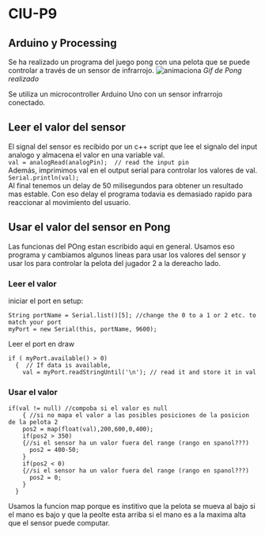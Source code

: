 # CIU-P9
## Arduino y Processing

Se ha realizado un programa del juego pong con una pelota que se puede controlar a través de un sensor de infrarrojo.
![animaciona](https://user-images.githubusercontent.com/44921828/163979163-a0b311b8-9ac8-4dad-b47a-adf06db1e556.gif)
*Gif de Pong realizado*


Se utiliza un microcontroller Arduino Uno con un sensor infrarrojo conectado.

## Leer el valor del sensor
El signal del sensor es recibido por un c++ script que lee el signalo del input analogo y almacena el valor en una variable val.<br/>
``` val = analogRead(analogPin);  // read the input pin ``` <br/>
  Además, imprimimos val en el output serial para controlar los valores de val. <br/>
``` Serial.println(val); ```  <br/>
Al final tenemos un delay de 50 milisegundos para obtener un resultado mas estable. Con eso delay el programa todavia es demasiado rapido para reaccionar al movimiento del usuario.

## Usar el valor del sensor en Pong
Las funcionas del POng estan escribido aqui en general.
Usamos eso programa y cambiamos algunos lineas para usar los valores del sensor y usar los para controlar la pelota del jugador 2 a la dereacho lado.

### Leer el valor
iniciar el port en setup: <br/>
```
String portName = Serial.list()[5]; //change the 0 to a 1 or 2 etc. to match your port
myPort = new Serial(this, portName, 9600); 
```

Leer el port en draw <br/>
``` 
if ( myPort.available() > 0)
  {  // If data is available,
    val = myPort.readStringUntil('\n'); // read it and store it in val 
``` 
    
### Usar el valor
``` 
if(val != null) //compoba si el valor es null
    { //si no mapa el valor a las posibles posiciones de la posicion de la pelota 2
    pos2 = map(float(val),200,600,0,400);
    if(pos2 > 350)
    {//si el sensor ha un valor fuera del range (rango en spanol???)
      pos2 = 400-50;
    }
    if(pos2 < 0)
    {//si el sensor ha un valor fuera del range (rango en spanol???)
      pos2 = 0;
    }
  } 
``` 


Usamos la funcion map porque es institivo que la pelota se mueva al bajo si el mano es bajo y que la peolte esta arriba si el mano es a la maxima alta que el sensor puede computar.
